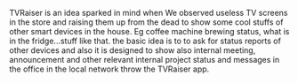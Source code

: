TVRaiser is an idea sparked in mind when We observed useless TV screens in the store and raising them up from the dead to show some cool stuffs of other smart devices in the house. Eg coffee machine brewing status, what is in the fridge...stuff like that. the basic idea is to to ask for status reports of other devices and also it is designed to show also internal meeting, announcement and other relevant internal project status and messages in the office in the local network throw the TVRaiser app. 
